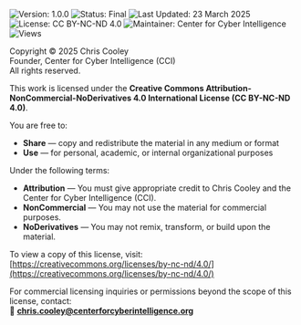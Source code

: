 ![Version: 1.0.0](https://img.shields.io/badge/Version-1.0.0-blue.svg)
![Status: Final](https://img.shields.io/badge/Status-Final-purple.svg)
![Last Updated: 23 March 2025](https://img.shields.io/badge/Last_Updated-23_March_2025-teal.svg)
![License: CC BY-NC-ND 4.0](https://img.shields.io/badge/License-CC_BY--NC--ND_4.0-lightgrey.svg)
![Maintainer: Center for Cyber Intelligence](https://img.shields.io/badge/Maintainer-Center_for_Cyber_Intelligence-darkblue.svg)
![Views](https://img.shields.io/github/watchers/centerforcyberintelligence/CTI-AIU?label=Views&style=social)

Copyright © 2025 Chris Cooley  
Founder, Center for Cyber Intelligence (CCI)  
All rights reserved.

This work is licensed under the **Creative Commons Attribution-NonCommercial-NoDerivatives 4.0 International License (CC BY-NC-ND 4.0)**.

You are free to:
- **Share** — copy and redistribute the material in any medium or format
- **Use** — for personal, academic, or internal organizational purposes

Under the following terms:
- **Attribution** — You must give appropriate credit to Chris Cooley and the Center for Cyber Intelligence (CCI).
- **NonCommercial** — You may not use the material for commercial purposes.
- **NoDerivatives** — You may not remix, transform, or build upon the material.

To view a copy of this license, visit:  
[https://creativecommons.org/licenses/by-nc-nd/4.0/](https://creativecommons.org/licenses/by-nc-nd/4.0/)

For commercial licensing inquiries or permissions beyond the scope of this license, contact:  
📧 **chris.cooley@centerforcyberintelligence.org**
